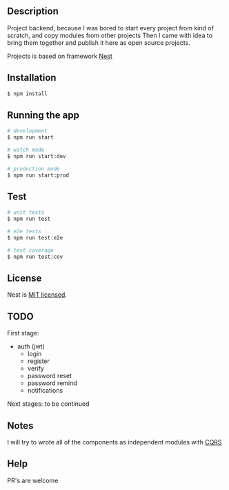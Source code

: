 ## Description

Project backend, because I was bored to start every project from kind of scratch, and copy modules from other projects
Then I came with idea to bring them together and publish it here as open source projects.

Projects is based on framework [Nest](https://github.com/nestjs/nest)

## Installation

```bash
$ npm install
```

## Running the app

```bash
# development
$ npm run start

# watch mode
$ npm run start:dev

# production mode
$ npm run start:prod
```

## Test

```bash
# unit tests
$ npm run test

# e2e tests
$ npm run test:e2e

# test coverage
$ npm run test:cov
```

## License

  Nest is [MIT licensed](LICENSE).


## TODO

First stage:

* auth (jwt)
    * login
    * register
    * verify
    * password reset
    * password remind
    * notifications
    
Next stages:
    to be continued 
    
## Notes

I will try to wrote all of the components as independent modules with [CQRS](https://docs.nestjs.com/recipes/cqrs)


## Help

PR's are welcome
